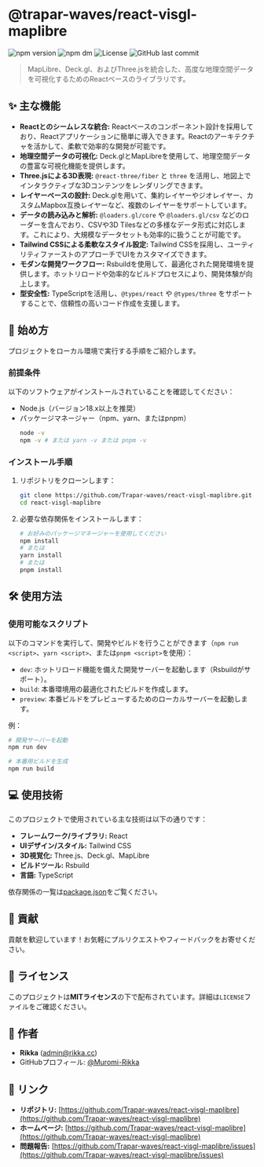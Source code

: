 # @trapar-waves/react-visgl-maplibre

![npm version](https://img.shields.io/npm/v/@trapar-waves/react-visgl-maplibre)
![npm dm](https://img.shields.io/npm/dm/@trapar-waves/react-visgl-maplibre)
![License](https://img.shields.io/badge/license-MIT-green)
![GitHub last commit](https://img.shields.io/github/last-commit/Trapar-waves/react-visgl-maplibre)

> MapLibre、Deck.gl、およびThree.jsを統合した、高度な地理空間データを可視化するためのReactベースのライブラリです。

## ✨ 主な機能

* **Reactとのシームレスな統合:** Reactベースのコンポーネント設計を採用しており、Reactアプリケーションに簡単に導入できます。Reactのアーキテクチャを活かして、柔軟で効率的な開発が可能です。
* **地理空間データの可視化:** Deck.glとMapLibreを使用して、地理空間データの豊富な可視化機能を提供します。
* **Three.jsによる3D表現:** `@react-three/fiber` と `three` を活用し、地図上でインタラクティブな3Dコンテンツをレンダリングできます。
* **レイヤーベースの設計:** Deck.glを用いて、集約レイヤーやジオレイヤー、カスタムMapbox互換レイヤーなど、複数のレイヤーをサポートしています。
* **データの読み込みと解析:** `@loaders.gl/core` や `@loaders.gl/csv` などのローダーを含んでおり、CSVや3D Tilesなどの多様なデータ形式に対応します。これにより、大規模なデータセットも効率的に扱うことが可能です。
* **Tailwind CSSによる柔軟なスタイル設定:** Tailwind CSSを採用し、ユーティリティファーストのアプローチでUIをカスタマイズできます。
* **モダンな開発ワークフロー:** Rsbuildを使用して、最適化された開発環境を提供します。ホットリロードや効率的なビルドプロセスにより、開発体験が向上します。
* **型安全性:** TypeScriptを活用し、`@types/react` や `@types/three` をサポートすることで、信頼性の高いコード作成を支援します。

## 🚀 始め方

プロジェクトをローカル環境で実行する手順をご紹介します。

### 前提条件

以下のソフトウェアがインストールされていることを確認してください：
* Node.js（バージョン18.x以上を推奨）
* パッケージマネージャー（npm、yarn、またはpnpm）
    ```bash
    node -v
    npm -v # または yarn -v または pnpm -v
    ```

### インストール手順

1. リポジトリをクローンします：
    ```bash
    git clone https://github.com/Trapar-waves/react-visgl-maplibre.git
    cd react-visgl-maplibre
    ```
2. 必要な依存関係をインストールします：
    ```bash
    # お好みのパッケージマネージャーを使用してください
    npm install
    # または
    yarn install
    # または
    pnpm install
    ```

## 🛠️ 使用方法

### 使用可能なスクリプト

以下のコマンドを実行して、開発やビルドを行うことができます（`npm run <script>`、`yarn <script>`、または`pnpm <script>`を使用）：

* `dev`: ホットリロード機能を備えた開発サーバーを起動します（Rsbuildがサポート）。
* `build`: 本番環境用の最適化されたビルドを作成します。
* `preview`: 本番ビルドをプレビューするためのローカルサーバーを起動します。

例：
```bash
# 開発サーバーを起動
npm run dev

# 本番用ビルドを生成
npm run build
```

## 💻 使用技術

このプロジェクトで使用されている主な技術は以下の通りです：

* **フレームワーク/ライブラリ:** React
* **UIデザイン/スタイル:** Tailwind CSS
* **3D視覚化:** Three.js、Deck.gl、MapLibre
* **ビルドツール:** Rsbuild
* **言語:** TypeScript

依存関係の一覧は[package.json](package.json)をご覧ください。

## 🤝 貢献

貢献を歓迎しています！お気軽にプルリクエストやフィードバックをお寄せください。

## 📄 ライセンス

このプロジェクトは**MITライセンス**の下で配布されています。詳細は`LICENSE`ファイルをご確認ください。

## 👤 作者

* **Rikka** ([admin@rikka.cc](mailto:admin@rikka.cc))
* GitHubプロフィール: [@Muromi-Rikka](https://github.com/Muromi-Rikka)

## 🔗 リンク

* **リポジトリ:** [https://github.com/Trapar-waves/react-visgl-maplibre](https://github.com/Trapar-waves/react-visgl-maplibre)
* **ホームページ:** [https://github.com/Trapar-waves/react-visgl-maplibre](https://github.com/Trapar-waves/react-visgl-maplibre)
* **問題報告:** [https://github.com/Trapar-waves/react-visgl-maplibre/issues](https://github.com/Trapar-waves/react-visgl-maplibre/issues)
